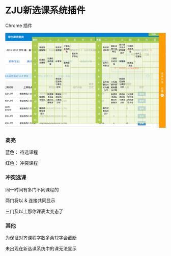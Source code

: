 # ZJU新选课系统插件

Chrome 插件

![show](ZJUxk.png)



### 高亮

蓝色： 待选课程

红色： 冲突课程



### 冲突选课

同一时间有多门不同课程的

两门将以 & 连接共同显示

三门及以上那你课表太变态了



### 其他

为保证对齐课程字数多余12字会截断

未出现在新选课系统中的课无法显示
